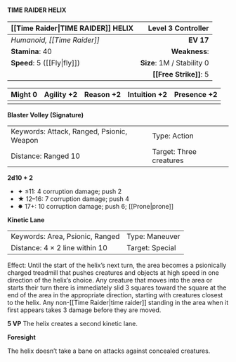 #### TIME RAIDER HELIX

| [[Time Raider\|TIME RAIDER]] HELIX |     **Level 3 Controller** |
| :--------------------------------- | -------------------------: |
| *Humanoid, [[Time Raider]]*        |                  **EV 17** |
| **Stamina**: 40                    |              **Weakness**: |
| **Speed**: 5 ([[Fly\|fly]])        | **Size**: 1M / Stability 0 |
|                                    |     **[[Free Strike]]**: 5 |

| **Might** 0 | **Agility** +2 | **Reason** +2 | **Intuition** +2 | **Presence** +2 |
| ----------- | -------------- | ------------- | ---------------- | --------------- |
|             |                |               |                  |                 |

**Blaster Volley (Signature)**

|                                           |                         |
| :---------------------------------------- | :---------------------- |
| Keywords: Attack, Ranged, Psionic, Weapon | Type: Action            |
| Distance: Ranged 10                       | Target: Three creatures |

**2d10 + 2**

- ✦ ≤11: 4 corruption damage; push 2
- ★ 12–16: 7 corruption damage; push 4
- ✸ 17+: 10 corruption damage; push 6; [[Prone|prone]]

**Kinetic Lane**

|                                 |                 |
| :------------------------------ | :-------------- |
| Keywords: Area, Psionic, Ranged | Type: Maneuver  |
| Distance: 4 × 2 line within 10  | Target: Special |

Effect: Until the start of the helix’s next turn, the area becomes a psionically charged treadmill that pushes creatures and objects at high speed in one direction of the helix’s choice. Any creature that moves into the area or starts their turn there is immediately slid 3 squares toward the square at the end of the area in the appropriate direction, starting with creatures closest to the helix. Any non-[[Time Raider|time raider]] standing in the area when it first appears takes 3 damage before they are moved.

****5 VP****
The helix creates a second kinetic lane.

**Foresight**

The helix doesn’t take a bane on attacks against concealed creatures.
